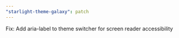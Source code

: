 ```yaml
---
"starlight-theme-galaxy": patch
---
```


Fix: Add aria-label to theme switcher for screen reader accessibility
